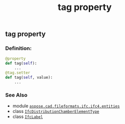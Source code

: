 ﻿---
title: tag property
second_title: Aspose.CAD for Python via .NET API References
description: 
type: docs
weight: 130
url: /python-net/aspose.cad.fileformats.ifc.ifc4.entities/ifcdistributionchamberelementtype/tag/
is_root: false
---

## tag property

### Definition:
```python
@property
def tag(self):
    ...
@tag.setter
def tag(self, value):
    ...
```

### See Also
* module [`aspose.cad.fileformats.ifc.ifc4.entities`](../../)
* class [`IfcDistributionChamberElementType`](/cad/python-net/aspose.cad.fileformats.ifc.ifc4.entities/ifcdistributionchamberelementtype)
* class [`IfcLabel`](/cad/python-net/aspose.cad.fileformats.ifc.ifc4.types/ifclabel)
